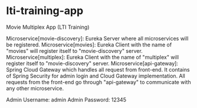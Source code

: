 # lti-training-app
 Movie Multiplex App (LTI Training)

Microservice[movie-discovery]: Eureka Server where all microservices will be registered.
Microservice[movies]: Eureka Client with the name of "movies" will register itself to "movie-discovery" server.
Microservice[multiplex]: Eureka Client with the name of "multiplex" will register itself to "movie-discovery" server.
Microservice[api-gateway]: Spring Cloud Gateway which handles all request from front-end. It contains of Spring Security for admin login and Cloud Gateway implementation. All requests from the front-end go through "api-gateway" to communicate with any other microservice.

Admin Username: admin
Admin Password: 12345
